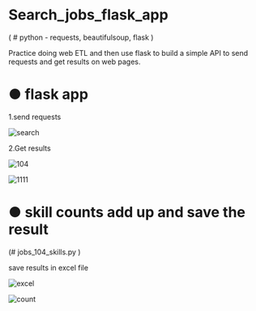 # Search_jobs_flask_app

( # python - requests, beautifulsoup, flask )

Practice doing web ETL and then use flask to build a simple API to send requests and get results on web pages.

# ● flask app

1.send requests

![search](https://user-images.githubusercontent.com/69572417/126581200-2a970515-f6cd-4766-85bc-24cfcbd8ba0f.PNG)

2.Get results

![104](https://user-images.githubusercontent.com/69572417/126581276-6a79de34-021d-456b-aa35-b99b0b6cfccc.PNG)

![1111](https://user-images.githubusercontent.com/69572417/126581282-e3866223-d472-451b-b312-ee438b646388.PNG)


# ● skill counts add up and save the result

(# jobs_104_skills.py )

save results in excel file

![excel](https://user-images.githubusercontent.com/69572417/126587360-f484b070-0c3f-4ad3-b212-d16f593d5c2d.PNG)

![count](https://user-images.githubusercontent.com/69572417/126587369-05ad5ca4-a287-4ae6-97b6-fefb70e186f6.PNG)
